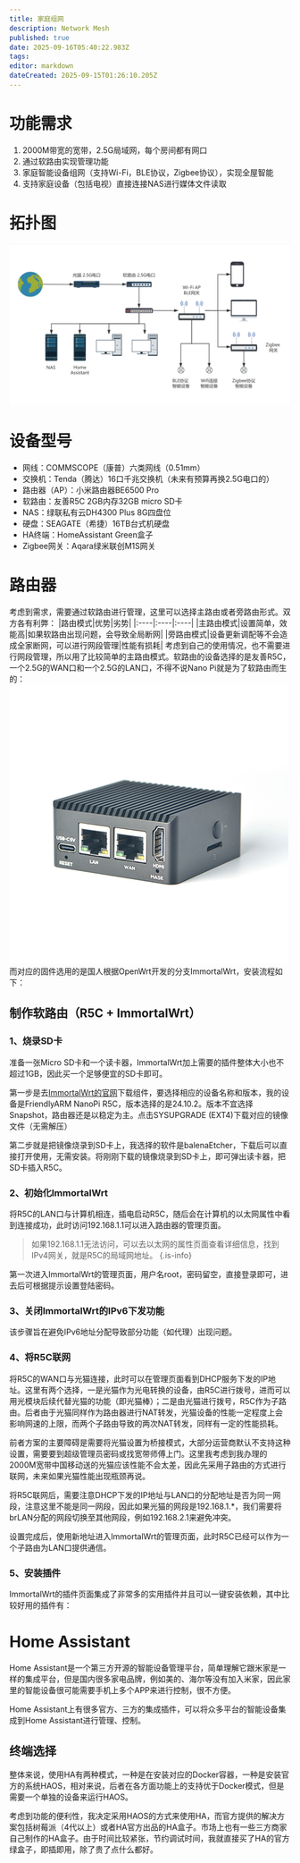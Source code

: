 ```yaml
---
title: 家庭组网
description: Network Mesh
published: true
date: 2025-09-16T05:40:22.983Z
tags: 
editor: markdown
dateCreated: 2025-09-15T01:26:10.205Z
---
```


# 功能需求
1. 2000M带宽的宽带，2.5G局域网，每个房间都有网口
2. 通过软路由实现管理功能
3. 家庭智能设备组网（支持Wi-Fi，BLE协议，Zigbee协议），实现全屋智能
4. 支持家庭设备（包括电视）直接连接NAS进行媒体文件读取

# 拓扑图
![家庭组网拓扑.png](/家庭组网拓扑.png)

# 设备型号
- 网线：COMMSCOPE（康普）六类网线（0.51mm）
- 交换机：Tenda（腾达）16口千兆交换机（未来有预算再换2.5G电口的）
- 路由器（AP）：小米路由器BE6500 Pro
- 软路由：友善R5C 2GB内存32GB micro SD卡
- NAS：绿联私有云DH4300 Plus 8G四盘位
- 硬盘：SEAGATE（希捷）16TB台式机硬盘
- HA终端：HomeAssistant Green盒子
- Zigbee网关：Aqara绿米联创M1S网关

# 路由器
考虑到需求，需要通过软路由进行管理，这里可以选择主路由或者旁路由形式。双方各有利弊：
|路由模式|优势|劣势|
|:----|:----|:----|
|主路由模式|设置简单，效能高|如果软路由出现问题，会导致全局断网|
|旁路由模式|设备更新调配等不会造成全家断网，可以进行网段管理|性能有损耗|
考虑到自己的使用情况，也不需要进行网段管理，所以用了比较简单的主路由模式。软路由的设备选择的是友善R5C，一个2.5G的WAN口和一个2.5G的LAN口，不得不说Nano Pi就是为了软路由而生的：
![r5cc-01.jpg](/r5cc-01.jpg)
而对应的固件选用的是国人根据OpenWrt开发的分支ImmortalWrt，安装流程如下：
## 制作软路由（R5C + ImmortalWrt）
### 1、烧录SD卡
准备一张Micro SD卡和一个读卡器，ImmortalWrt加上需要的插件整体大小也不超过1GB，因此买一个足够便宜的SD卡即可。

第一步是去[ImmortalWrt的官网](https://firmware-selector.immortalwrt.org/)下载组件，要选择相应的设备名称和版本，我的设备是FriendlyARM NanoPi R5C，版本选择的是24.10.2。版本不宜选择Snapshot，路由器还是以稳定为主。点击SYSUPGRADE (EXT4)下载对应的镜像文件（无需解压）

第二步就是把镜像烧录到SD卡上，我选择的软件是balenaEtcher，下载后可以直接打开使用，无需安装。将刚刚下载的镜像烧录到SD卡上，即可弹出读卡器，把SD卡插入R5C。

### 2、初始化ImmortalWrt
将R5C的LAN口与计算机相连，插电启动R5C，随后会在计算机的以太网属性中看到连接成功，此时访问192.168.1.1可以进入路由器的管理页面。

> 如果192.168.1.1无法访问，可以去以太网的属性页面查看详细信息，找到IPv4网关，就是R5C的局域网地址。
{.is-info}

第一次进入ImmortalWrt的管理页面，用户名root，密码留空，直接登录即可，进去后可根据提示设置登陆密码。

### 3、关闭ImmortalWrt的IPv6下发功能
该步骤旨在避免IPv6地址分配导致部分功能（如代理）出现问题。

### 4、将R5C联网
将R5C的WAN口与光猫连接，此时可以在管理页面看到DHCP服务下发的IP地址。这里有两个选择，一是光猫作为光电转换的设备，由R5C进行拨号，进而可以用光模块后续代替光猫的功能（即光猫棒）；二是由光猫进行拨号，R5C作为子路由。后者由于光猫同样作为路由器进行NAT转发，光猫设备的性能一定程度上会影响网速的上限，而两个子路由导致的两次NAT转发，同样有一定的性能损耗。

前者方案的主要障碍是需要将光猫设置为桥接模式，大部分运营商默认不支持这种设置，需要要到超级管理员密码或找宽带师傅上门。这里我考虑到我办理的2000M宽带中国移动送的光猫应该性能不会太差，因此先采用子路由的方式进行联网，未来如果光猫性能出现瓶颈再说。

将R5C联网后，需要注意DHCP下发的IP地址与LAN口的分配地址是否为同一网段，注意这里不能是同一网段，因此如果光猫的网段是192.168.1.*，我们需要将brLAN分配的网段切换至其他网段，例如192.168.2.1来避免冲突。

设置完成后，使用新地址进入ImmortalWrt的管理页面，此时R5C已经可以作为一个子路由为LAN口提供通信。

### 5、安装插件

ImmortalWrt的插件页面集成了非常多的实用插件并且可以一键安装依赖，其中比较好用的插件有：

# Home Assistant
Home Assistant是一个第三方开源的智能设备管理平台，简单理解它跟米家是一样的集成平台，但是国内很多家电品牌，例如美的、海尔等没有加入米家，因此家里的智能设备很可能需要手机上多个APP来进行控制，很不方便。

Home Assistant上有很多官方、三方的集成插件，可以将众多平台的智能设备集成到Home Assistant进行管理、控制。

## 终端选择
整体来说，使用HA有两种模式，一种是在安装对应的Docker容器，一种是安装官方的系统HAOS，相对来说，后者在各方面功能上的支持优于Docker模式，但是需要一个单独的设备来运行HAOS。

考虑到功能的便利性，我决定采用HAOS的方式来使用HA，而官方提供的解决方案包括树莓派（4代以上）或者HA官方出品的HA盒子。市场上也有一些三方商家自己制作的HA盒子。由于时间比较紧张，节约调试时间，我就直接买了HA的官方绿盒子，即插即用，除了贵了点什么都好。